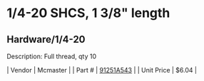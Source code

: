 # 1/4-20 SHCS, 1 3/8" length
## Hardware/1/4-20
Description: 	Full thread, qty 10 

| Vendor | Mcmaster | 
| Part # | [91251A543](http://www.mcmaster.com/) | 
| Unit Price | $6.04 | 
